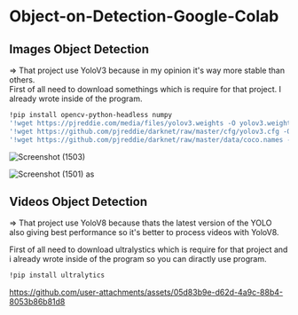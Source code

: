 # Object-on-Detection-Google-Colab
## Images Object Detection
=> That project use YoloV3 because in my opinion it's way more stable than others.
<br>
First of all need to download somethings which is require for that project. I already wrote inside of the program.
```bash
!pip install opencv-python-headless numpy
'!wget https://pjreddie.com/media/files/yolov3.weights -O yolov3.weights'
'!wget https://github.com/pjreddie/darknet/raw/master/cfg/yolov3.cfg -O yolov3.cfg'
'!wget https://github.com/pjreddie/darknet/raw/master/data/coco.names -O coco.names'
```


![Screenshot (1503)](https://github.com/user-attachments/assets/2f4f1508-37ab-4836-8a33-471ebc4d41c5)

![Screenshot (1501)](https://github.com/user-attachments/assets/4d71a1a3-fb60-4b56-ae78-629c7bea1212)
as


## Videos Object Detection
=> That project use YoloV8 because thats the latest version of the YOLO also giving best performance so it's better to process videos with YoloV8.
  
First of all need to download ultralystics which is require for that project and i already wrote inside of the program so you can diractly use program.
```bash
!pip install ultralytics
```
https://github.com/user-attachments/assets/05d83b9e-d62d-4a9c-88b4-8053b86b81d8
